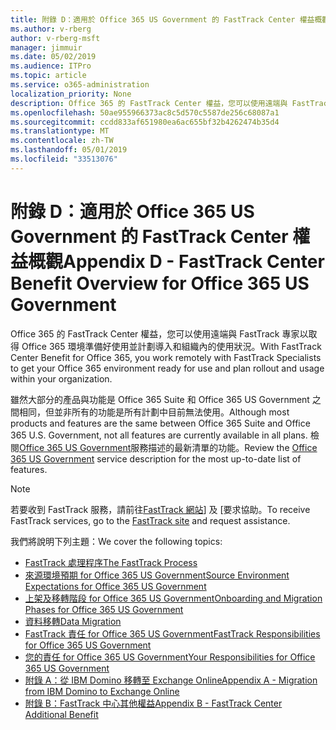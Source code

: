 ```yaml
---
title: 附錄 D：適用於 Office 365 US Government 的 FastTrack Center 權益概觀
ms.author: v-rberg
author: v-rberg-msft
manager: jimmuir
ms.date: 05/02/2019
ms.audience: ITPro
ms.topic: article
ms.service: o365-administration
localization_priority: None
description: Office 365 的 FastTrack Center 權益，您可以使用遠端與 FastTrack 專家以取得 Office 365 環境準備好使用並計劃導入和組織內的使用狀況。
ms.openlocfilehash: 50ae955966373ac8c5d570c5587de256c68087a1
ms.sourcegitcommit: ccdd833af651980ea6ac655bf32b4262474b35d4
ms.translationtype: MT
ms.contentlocale: zh-TW
ms.lasthandoff: 05/01/2019
ms.locfileid: "33513076"
---
```

# <a name="appendix-d---fasttrack-center-benefit-overview-for-office-365-us-government"></a><span data-ttu-id="51459-103">附錄 D：適用於 Office 365 US Government 的 FastTrack Center 權益概觀</span><span class="sxs-lookup"><span data-stu-id="51459-103">Appendix D - FastTrack Center Benefit Overview for Office 365 US Government</span></span>

<span data-ttu-id="51459-104">Office 365 的 FastTrack Center 權益，您可以使用遠端與 FastTrack 專家以取得 Office 365 環境準備好使用並計劃導入和組織內的使用狀況。</span><span class="sxs-lookup"><span data-stu-id="51459-104">With FastTrack Center Benefit for Office 365, you work remotely with FastTrack Specialists to get your Office 365 environment ready for use and plan rollout and usage within your organization.</span></span> 
  
<span data-ttu-id="51459-105">雖然大部分的產品與功能是 Office 365 Suite 和 Office 365 US Government 之間相同，但並非所有的功能是所有計劃中目前無法使用。</span><span class="sxs-lookup"><span data-stu-id="51459-105">Although most products and features are the same between Office 365 Suite and Office 365 U.S. Government, not all features are currently available in all plans.</span></span> <span data-ttu-id="51459-106">檢閱[Office 365 US Government](https://aka.ms/aboutgovcloud)服務描述的最新清單的功能。</span><span class="sxs-lookup"><span data-stu-id="51459-106">Review the [Office 365 US Government](https://aka.ms/aboutgovcloud) service description for the most up-to-date list of features.</span></span>

> [!NOTE]
> <span data-ttu-id="51459-107">若要收到 FastTrack 服務，請前往[FastTrack 網站](https://go.microsoft.com/fwlink/?linkid=780698)] 及 [要求協助。</span><span class="sxs-lookup"><span data-stu-id="51459-107">To receive FastTrack services, go to the [FastTrack site](https://go.microsoft.com/fwlink/?linkid=780698) and request assistance.</span></span>  

<span data-ttu-id="51459-108">我們將說明下列主題：</span><span class="sxs-lookup"><span data-stu-id="51459-108">We cover the following topics:</span></span>
- [<span data-ttu-id="51459-109">FastTrack 處理程序</span><span class="sxs-lookup"><span data-stu-id="51459-109">The FastTrack Process</span></span>](O365-fasttrack-process.md) 
- [<span data-ttu-id="51459-110">來源環境預期 for Office 365 US Government</span><span class="sxs-lookup"><span data-stu-id="51459-110">Source Environment Expectations for Office 365 US Government</span></span>](US-Gov-appendix-source-environment-expectations.md)   
- [<span data-ttu-id="51459-111">上架及移轉階段 for Office 365 US Government</span><span class="sxs-lookup"><span data-stu-id="51459-111">Onboarding and Migration Phases for Office 365 US Government</span></span>](US-Gov-appendix-onboarding-and-migration.md)
- [<span data-ttu-id="51459-112">資料移轉</span><span class="sxs-lookup"><span data-stu-id="51459-112">Data Migration</span></span>](O365-data-migration.md)    
- [<span data-ttu-id="51459-113">FastTrack 責任 for Office 365 US Government</span><span class="sxs-lookup"><span data-stu-id="51459-113">FastTrack Responsibilities for Office 365 US Government</span></span>](US-Gov-appendix-fasttrack-responsibilities.md)   
- [<span data-ttu-id="51459-114">您的責任 for Office 365 US Government</span><span class="sxs-lookup"><span data-stu-id="51459-114">Your Responsibilities for Office 365 US Government</span></span>](US-Gov-appendix-your-responsibilities.md) 
- [<span data-ttu-id="51459-115">附錄 A：從 IBM Domino 移轉至 Exchange Online</span><span class="sxs-lookup"><span data-stu-id="51459-115">Appendix A - Migration from IBM Domino to Exchange Online</span></span>](O365-from-ibm-domino-to-exchange-online.md)   
- [<span data-ttu-id="51459-116">附錄 B：FastTrack 中心其他權益</span><span class="sxs-lookup"><span data-stu-id="51459-116">Appendix B - FastTrack Center Additional Benefit</span></span>](O365-fasttrack-additional-benefits.md)



